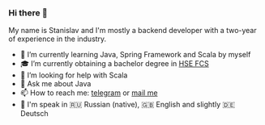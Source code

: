 ### Hi there 👋

My name is Stanislav and I'm mostly a backend developer with a two-year of experience in the industry.
- 🌱 I’m currently learning Java, Spring Framework and Scala by myself
- 🎓 I’m currently obtaining a bachelor degree in [HSE FCS](https://nnov.hse.ru/en/ba/se/)
- 🤔 I’m looking for help with Scala
- 💬 Ask me about Java
- 📫 How to reach me: [telegram](https://t.me/slowslav) or [mail me](mailto:stanis.stoyanov@outlook.com)
- 🎤 I'm speak in 🇷🇺 Russian (native), 🇬🇧 English and slightly 🇩🇪 Deutsch 
